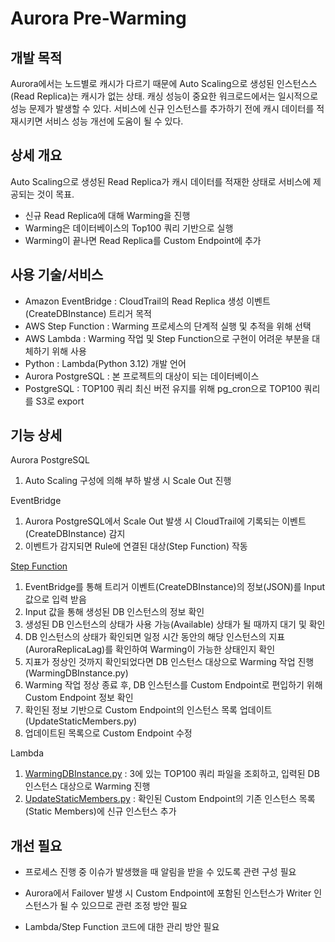 # Aurora Pre-Warming

## 개발 목적
Aurora에서는 노드별로 캐시가 다르기 때문에 Auto Scaling으로 생성된 인스턴스스(Read Replica)는 캐시가 없는 상태.
캐싱 성능이 중요한 워크로드에서는 일시적으로 성능 문제가 발생할 수 있다.
서비스에 신규 인스턴스를 추가하기 전에 캐시 데이터를 적재시키면 서비스 성능 개선에 도움이 될 수 있다.

## 상세 개요
Auto Scaling으로 생성된 Read Replica가 캐시 데이터를 적재한 상태로 서비스에 제공되는 것이 목표.
- 신규 Read Replica에 대해 Warming을 진행
- Warming은 데이터베이스의 Top100 쿼리 기반으로 실행
- Warming이 끝나면 Read Replica를 Custom Endpoint에 추가

## 사용 기술/서비스
- Amazon EventBridge : CloudTrail의 Read Replica 생성 이벤트(CreateDBInstance) 트리거 목적
- AWS Step Function : Warming 프로세스의 단계적 실행 및 추적을 위해 선택
- AWS Lambda : Warming 작업 및 Step Function으로 구현이 어려운 부분을 대체하기 위해 사용
- Python : Lambda(Python 3.12) 개발 언어
- Aurora PostgreSQL : 본 프로젝트의 대상이 되는 데이터베이스
- PostgreSQL : TOP100 쿼리 최신 버전 유지를 위해 pg_cron으로 TOP100 쿼리를 S3로 export

## 기능 상세
Aurora PostgreSQL
1. Auto Scaling 구성에 의해 부하 발생 시 Scale Out 진행

EventBridge
1. Aurora PostgreSQL에서 Scale Out 발생 시 CloudTrail에 기록되는 이벤트(CreateDBInstance) 감지
2. 이벤트가 감지되면 Rule에 연결된 대상(Step Function) 작동

[Step Function][STEP]
1. EventBridge를 통해 트리거 이벤트(CreateDBInstance)의 정보(JSON)를 Input 값으로 입력 받음
2. Input 값을 통해 생성된 DB 인스턴스의 정보 확인
3. 생성된 DB 인스턴스의 상태가 사용 가능(Available) 상태가 될 때까지 대기 및 확인
4. DB 인스턴스의 상태가 확인되면 일정 시간 동안의 해당 인스턴스의 지표(AuroraReplicaLag)를 확인하여 Warming이 가능한 상태인지 확인
5. 지표가 정상인 것까지 확인되었다면 DB 인스턴스 대상으로 Warming 작업 진행(WarmingDBInstance.py)
6. Warming 작업 정상 종료 후, DB 인스턴스를 Custom Endpoint로 편입하기 위해 Custom Endpoint 정보 확인
7. 확인된 정보 기반으로 Custom Endpoint의 인스턴스 목록 업데이트(UpdateStaticMembers.py)
8. 업데이트된 목록으로 Custom Endpoint 수정

Lambda
1. [WarmingDBInstance.py][WDBP] : 3에 있는 TOP100 쿼리 파일을 조회하고, 입력된 DB 인스턴스 대상으로 Warming 진행
2. [UpdateStaticMembers.py][USMP] : 확인된 Custom Endpoint의 기존 인스턴스 목록(Static Members)에 신규 인스턴스 추가


## 개선 필요

- 프로세스 진행 중 이슈가 발생했을 때 알림을 받을 수 있도록 관련 구성 필요
- Aurora에서 Failover 발생 시 Custom Endpoint에 포함된 인스턴스가 Writer 인스턴스가 될 수 있으므로 관련 조정 방안 필요
- Lambda/Step Function 코드에 대한 관리 방안 필요





   [STEP]: <https://github.com/ballenabox/AuroraPreWarming/blob/main/01_StepFunction/StepFunction.json>
   [WDBP]: <https://github.com/ballenabox/AuroraPreWarming/blob/main/02_Lambda/WarmingDBInstance.py>
   [USMP]: <https://github.com/ballenabox/AuroraPreWarming/blob/main/02_Lambda/UpdateStaticMembers.py>
